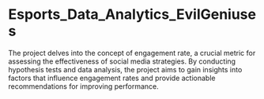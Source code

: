 # Esports_Data_Analytics_EvilGeniuses

The project delves into the concept of engagement rate, a crucial metric for assessing the effectiveness of social media strategies. By conducting hypothesis tests and data analysis, the project aims to gain insights into factors that influence engagement rates and provide actionable recommendations for improving performance.
